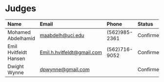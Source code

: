 # Judges

| Name | Email | Phone | Status |
| :--- | :---- | :---- | :----- |
| Mohamed Abdelhamid | maabdelh@uci.edu | (562)985-2361 | Confirmed |
| Emil Hvitfeldt Hansen | Emil.h.hvitfeldt@gmail.com | (562)716-9052 | Confirmed |
| Dwight Wynne | dpwynne@gmail.com | | Confirmed |

